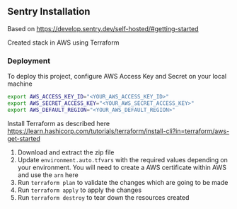 
## Sentry Installation

Based on https://develop.sentry.dev/self-hosted/#getting-started

Created stack in AWS using Terraform

### Deployment

To deploy this project, configure AWS Access Key and Secret on your local machine 

```bash
export AWS_ACCESS_KEY_ID="<YOUR_AWS_ACCESS_KEY_ID>"
export AWS_SECRET_ACCESS_KEY="<YOUR_AWS_SECRET_ACCESS_KEY>"
export AWS_DEFAULT_REGION="<YOUR_AWS_DEFAULT_REGION>"
```

Install Terraform as described here
https://learn.hashicorp.com/tutorials/terraform/install-cli?in=terraform/aws-get-started

1. Download and extract the zip file
2. Update `environment.auto.tfvars` with the required values depending on your environment.  You will need to create a AWS certificate within AWS and use the `arn` here
3. Run `terraform plan` to validate the changes which are going to be made
4. Run `terraform apply` to apply the changes
5. Run `terraform destroy` to tear down the resources created